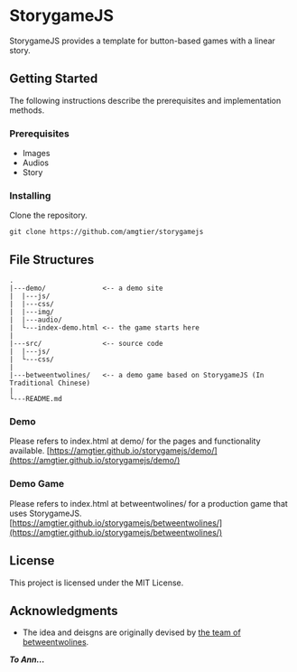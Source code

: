 # StorygameJS

StorygameJS provides a template for button-based games with a linear story. 

## Getting Started

The following instructions describe the prerequisites and implementation methods.

### Prerequisites

- Images
- Audios
- Story 

### Installing

Clone the repository.

```
git clone https://github.com/amgtier/storygamejs
```


## File Structures

```
.
|---demo/              <-- a demo site
|  |---js/
|  |---css/
|  |---img/
|  |---audio/
|  └---index-demo.html <-- the game starts here
|
|---src/               <-- source code
|  |---js/
|  └---css/
|
|---betweentwolines/   <-- a demo game based on StorygameJS (In Traditional Chinese)
|
└---README.md
```

### Demo

Please refers to index.html at demo/ for the pages and functionality available.
[https://amgtier.github.io/storygamejs/demo/](https://amgtier.github.io/storygamejs/demo/)

### Demo Game

Please refers to index.html at betweentwolines/ for a production game that uses StorygameJS.
[https://amgtier.github.io/storygamejs/betweentwolines/](https://amgtier.github.io/storygamejs/betweentwolines/)

## License

This project is licensed under the MIT License.

## Acknowledgments

* The idea and deisgns are originally devised by [the team of betweentwolines](https://www.betweentwolines.org/aboutus.html).

**_To Ann..._**
